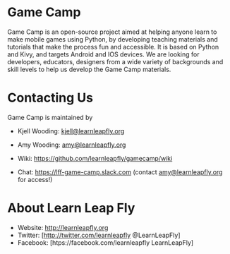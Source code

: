 # Game Camp
Game Camp is an open-source project aimed at helping anyone learn to make mobile games using Python, by developing teaching materials and tutorials that make the process fun and accessible. It is based on Python and Kivy, and targets Android and IOS devices. We are looking for developers, educators, designers from a wide variety of backgrounds and skill levels to help us develop the Game Camp materials.

# Contacting Us
Game Camp is maintained by 
* Kjell Wooding: kjell@learnleapfly.org
* Amy Wooding: amy@learnleapfly.org


* Wiki: https://github.com/learnleapfly/gamecamp/wiki
* Chat: https://lff-game-camp.slack.com (contact amy@learnleapfly.org for access!)



# About Learn Leap Fly
* Website: http://learnleapfly.org
* Twitter: [http://twitter.com/learnleapfly @LearnLeapFly]
* Facebook: [htps://facebook.com/learnleapfly LearnLeapFly]
